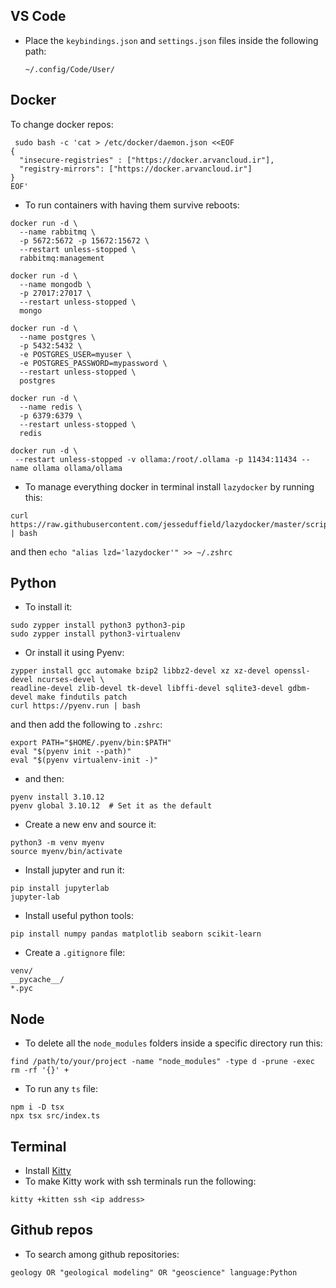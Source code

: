 ## VS Code
- Place the `keybindings.json` and `settings.json` files inside the following path:
  ```
  ~/.config/Code/User/
  ```

## Docker
To change docker repos: 
```
 sudo bash -c 'cat > /etc/docker/daemon.json <<EOF
{
  "insecure-registries" : ["https://docker.arvancloud.ir"],
  "registry-mirrors": ["https://docker.arvancloud.ir"]
}
EOF'
```
- To run containers with having them survive reboots:
```
docker run -d \
  --name rabbitmq \
  -p 5672:5672 -p 15672:15672 \
  --restart unless-stopped \
  rabbitmq:management
```
```
docker run -d \
  --name mongodb \
  -p 27017:27017 \
  --restart unless-stopped \
  mongo
```
```
docker run -d \
  --name postgres \
  -p 5432:5432 \
  -e POSTGRES_USER=myuser \
  -e POSTGRES_PASSWORD=mypassword \
  --restart unless-stopped \
  postgres
```
```
docker run -d \
  --name redis \
  -p 6379:6379 \
  --restart unless-stopped \
  redis
```
```
docker run -d \
 --restart unless-stopped -v ollama:/root/.ollama -p 11434:11434 --name ollama ollama/ollama
```
- To manage everything docker in terminal install `lazydocker` by running this:
```
curl https://raw.githubusercontent.com/jesseduffield/lazydocker/master/scripts/install_update_linux.sh | bash
```
and then `echo "alias lzd='lazydocker'" >> ~/.zshrc`

## Python
- To install it:
```
sudo zypper install python3 python3-pip
sudo zypper install python3-virtualenv
```
- Or install it using Pyenv:
```
zypper install gcc automake bzip2 libbz2-devel xz xz-devel openssl-devel ncurses-devel \
readline-devel zlib-devel tk-devel libffi-devel sqlite3-devel gdbm-devel make findutils patch
curl https://pyenv.run | bash
```
and then add the following to `.zshrc`:
```
export PATH="$HOME/.pyenv/bin:$PATH"
eval "$(pyenv init --path)"
eval "$(pyenv virtualenv-init -)"
```
- and then:
```
pyenv install 3.10.12
pyenv global 3.10.12  # Set it as the default
```
- Create a new env and source it:
```
python3 -m venv myenv
source myenv/bin/activate
```
- Install jupyter and run it:
```
pip install jupyterlab
jupyter-lab
```
- Install useful python tools:
```
pip install numpy pandas matplotlib seaborn scikit-learn
```
- Create a `.gitignore` file:
```
venv/
__pycache__/
*.pyc
```

## Node
- To delete all the `node_modules` folders inside a specific directory run this:
```
find /path/to/your/project -name "node_modules" -type d -prune -exec rm -rf '{}' +
```
- To run any `ts` file:
```
npm i -D tsx
npx tsx src/index.ts
```
## Terminal
- Install [Kitty](https://sw.kovidgoyal.net/kitty/binary/)
- To make Kitty work with ssh terminals run the following:
```
kitty +kitten ssh <ip address>
```
## Github repos
- To search among github repositories:
```
geology OR "geological modeling" OR "geoscience" language:Python
```
